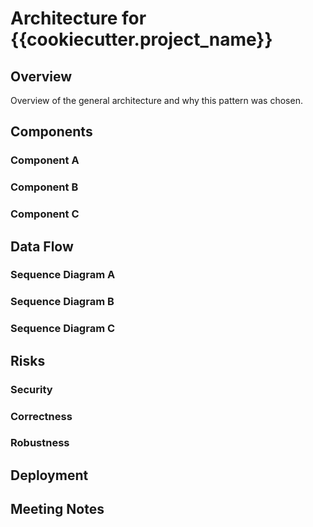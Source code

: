 # Architecture for {{cookiecutter.project_name}}


## Overview
 
Overview of the general architecture and why this pattern was chosen.

## Components

### Component A

### Component B

### Component C

## Data Flow

### Sequence Diagram A

### Sequence Diagram B

### Sequence Diagram C

## Risks

### Security

### Correctness

### Robustness

## Deployment

## Meeting Notes
